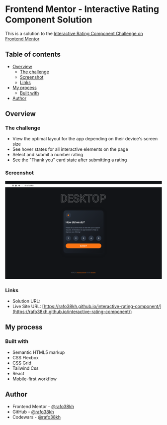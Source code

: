# Frontend Mentor - Interactive Rating Component Solution

This is a solution to the [Interactive Rating Component Challenge on Frontend Mentor](https://www.frontendmentor.io/challenges/interactive-rating-component-koxpeBUmI)

## Table of contents

- [Overview](#overview)
  - [The challenge](#the-challenge)
  - [Screenshot](#screenshot)
  - [Links](#links)
- [My process](#my-process)
  - [Built with](#built-with)
- [Author](#author)

## Overview

### The challenge

- View the optimal layout for the app depending on their device's screen size
- See hover states for all interactive elements on the page
- Select and submit a number rating
- See the "Thank you" card state after submitting a rating

### Screenshot

![screenshot](./src/images/screenshot.png)

### Links

- Solution URL: []()
- Live Site URL: [https://rafo38kh.github.io/interactive-rating-component/](https://rafo38kh.github.io/interactive-rating-component/)

## My process

### Built with

- Semantic HTML5 markup
- CSS Flexbox
- CSS Grid
- Tailwind Css
- React
- Mobile-first workflow

## Author

- Frontend Mentor - [@rafo38kh](https://www.frontendmentor.io/profile/rafo38kh)
- GitHub - [@rafo38kh](https://github.com/rafo38kh)
- Codewars - [@rafo38kh](https://www.codewars.com/users/rafo38kh)
